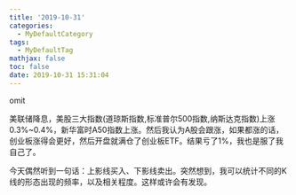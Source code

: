 ```yaml
---
title: '2019-10-31'
categories:
  - MyDefaultCategory
tags:
  - MyDefaultTag
mathjax: false
toc: false
date: 2019-10-31 15:31:04
---
```

omit
<!--more-->

美联储降息，美股三大指数(道琼斯指数,标准普尔500指数,纳斯达克指数)上涨0.3%~0.4%，新华富时A50指数上涨。然后我认为A股会跟涨，如果都涨的话，创业板涨得会更好，然后开盘就满仓了创业板ETF。结果亏了1%，我也是服了我自己了。  

今天偶然听到一句话：上影线买入、下影线卖出。突然想到，我可以统计不同的K线的形态出现的频率，以及相关程度。这样或许会有发现。  

